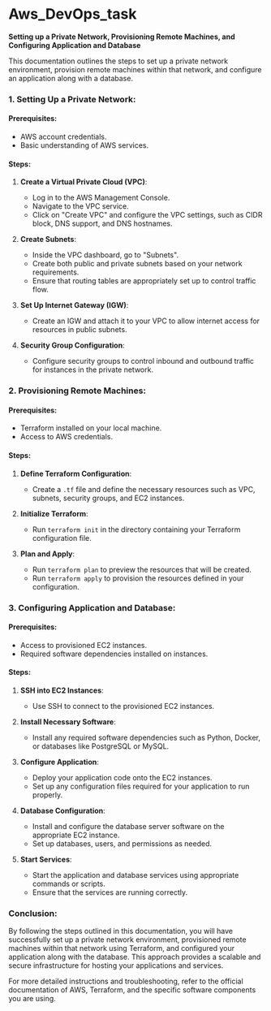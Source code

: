 # Aws_DevOps_task

**Setting up a Private Network, Provisioning Remote Machines, and Configuring Application and Database**

This documentation outlines the steps to set up a private network environment, provision remote machines within that network, and configure an application along with a database.

### 1. Setting Up a Private Network:

#### Prerequisites:
- AWS account credentials.
- Basic understanding of AWS services.

#### Steps:
1. **Create a Virtual Private Cloud (VPC)**:
   - Log in to the AWS Management Console.
   - Navigate to the VPC service.
   - Click on "Create VPC" and configure the VPC settings, such as CIDR block, DNS support, and DNS hostnames.

2. **Create Subnets**:
   - Inside the VPC dashboard, go to "Subnets".
   - Create both public and private subnets based on your network requirements.
   - Ensure that routing tables are appropriately set up to control traffic flow.

3. **Set Up Internet Gateway (IGW)**:
   - Create an IGW and attach it to your VPC to allow internet access for resources in public subnets.

4. **Security Group Configuration**:
   - Configure security groups to control inbound and outbound traffic for instances in the private network.

### 2. Provisioning Remote Machines:

#### Prerequisites:
- Terraform installed on your local machine.
- Access to AWS credentials.

#### Steps:
1. **Define Terraform Configuration**:
   - Create a `.tf` file and define the necessary resources such as VPC, subnets, security groups, and EC2 instances.

2. **Initialize Terraform**:
   - Run `terraform init` in the directory containing your Terraform configuration file.

3. **Plan and Apply**:
   - Run `terraform plan` to preview the resources that will be created.
   - Run `terraform apply` to provision the resources defined in your configuration.

### 3. Configuring Application and Database:

#### Prerequisites:
- Access to provisioned EC2 instances.
- Required software dependencies installed on instances.

#### Steps:
1. **SSH into EC2 Instances**:
   - Use SSH to connect to the provisioned EC2 instances.

2. **Install Necessary Software**:
   - Install any required software dependencies such as Python, Docker, or databases like PostgreSQL or MySQL.

3. **Configure Application**:
   - Deploy your application code onto the EC2 instances.
   - Set up any configuration files required for your application to run properly.

4. **Database Configuration**:
   - Install and configure the database server software on the appropriate EC2 instance.
   - Set up databases, users, and permissions as needed.

5. **Start Services**:
   - Start the application and database services using appropriate commands or scripts.
   - Ensure that the services are running correctly.

### Conclusion:
By following the steps outlined in this documentation, you will have successfully set up a private network environment, provisioned remote machines within that network using Terraform, and configured your application along with the database. This approach provides a scalable and secure infrastructure for hosting your applications and services.

For more detailed instructions and troubleshooting, refer to the official documentation of AWS, Terraform, and the specific software components you are using.

